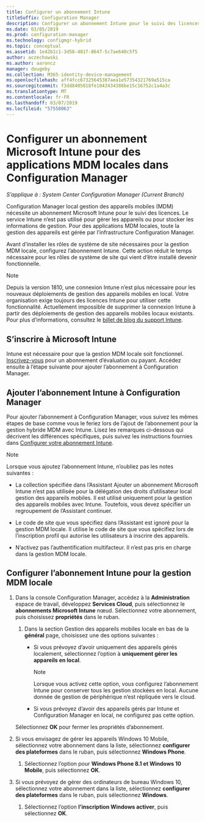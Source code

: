 ```yaml
---
title: Configurer un abonnement Intune
titleSuffix: Configuration Manager
description: Configurer un abonnement Intune pour le suivi des licences sur site Gestion des appareils mobiles dans Configuration Manager
ms.date: 03/05/2019
ms.prod: configuration-manager
ms.technology: configmgr-hybrid
ms.topic: conceptual
ms.assetid: 1e42b1c1-3d58-481f-8647-5c7ae640c5f5
author: aczechowski
ms.author: aaroncz
manager: dougeby
ms.collection: M365-identity-device-management
ms.openlocfilehash: aff4fcc67325645387aea1e57354321769a515ca
ms.sourcegitcommit: f3dd8405018fe1043434386be15c16752c1a4a3c
ms.translationtype: MT
ms.contentlocale: fr-FR
ms.lasthandoff: 03/07/2019
ms.locfileid: "57558063"
---
```

# <a name="set-up-a-microsoft-intune-subscription-for-on-premises-mdm-in-configuration-manager"></a>Configurer un abonnement Microsoft Intune pour des applications MDM locales dans Configuration Manager

*S’applique à : System Center Configuration Manager (Current Branch)*

Configuration Manager local gestion des appareils mobiles (MDM) nécessite un abonnement Microsoft Intune pour le suivi des licences. Le service Intune n’est pas utilisé pour gérer les appareils ou pour stocker les informations de gestion. Pour des applications MDM locales, toute la gestion des appareils est gérée par l’infrastructure Configuration Manager.  

Avant d’installer les rôles de système de site nécessaires pour la gestion MDM locale, configurez l’abonnement Intune. Cette action réduit le temps nécessaire pour les rôles de système de site qui vient d’être installé devenir fonctionnelle.  

> [!Note]  
> Depuis la version 1810, une connexion Intune n’est plus nécessaire pour les nouveaux déploiements de gestion des appareils mobiles en local.<!--3607730, fka 1359124--> Votre organisation exige toujours des licences Intune pour utiliser cette fonctionnalité. Actuellement impossible de supprimer la connexion Intune à partir des déploiements de gestion des appareils mobiles locaux existants. Pour plus d’informations, consultez le [billet de blog du support Intune](https://techcommunity.microsoft.com/t5/Intune-Customer-Success/Move-from-Hybrid-Mobile-Device-Management-to-Intune-on-Azure/ba-p/280150).  



##  <a name="sign-up-for-microsoft-intune"></a>S’inscrire à Microsoft Intune  

Intune est nécessaire pour que la gestion MDM locale soit fonctionnel. [Inscrivez-vous](https://docs.microsoft.com/intune/free-trial-sign-up) pour un abonnement d’évaluation ou payant. Accédez ensuite à l’étape suivante pour ajouter l’abonnement à Configuration Manager.  



##  <a name="add-the-intune-subscription-to-configuration-manager"></a>Ajouter l’abonnement Intune à Configuration Manager  

Pour ajouter l’abonnement à Configuration Manager, vous suivez les mêmes étapes de base comme vous le feriez lors de l’ajout de l’abonnement pour la gestion hybride MDM avec Intune. Lisez les remarques ci-dessous qui décrivent les différences spécifiques, puis suivez les instructions fournies dans [Configurer votre abonnement Intune](/sccm/mdm/deploy-use/configure-intune-subscription).  

> [!NOTE]
>  Lorsque vous ajoutez l’abonnement Intune, n’oubliez pas les notes suivantes :  
> 
> - La collection spécifiée dans l’Assistant Ajouter un abonnement Microsoft Intune n’est pas utilisée pour la délégation des droits d’utilisateur local gestion des appareils mobiles. Il est utilisé uniquement pour la gestion des appareils mobiles avec Intune. Toutefois, vous devez spécifier un regroupement de l’Assistant continuer.  
> 
> - Le code de site que vous spécifiez dans l’Assistant est ignoré pour la gestion MDM locale. Il utilise le code de site que vous spécifiez lors de l’inscription profil qui autorise les utilisateurs à inscrire des appareils.  
> 
> - N’activez pas l’authentification multifacteur. Il n’est pas pris en charge dans la gestion MDM locale.  



##  <a name="configure-the-intune-subscription-for-on-premises-mdm"></a>Configurer l’abonnement Intune pour la gestion MDM locale  

1. Dans la console Configuration Manager, accédez à la **Administration** espace de travail, développez **Services Cloud**, puis sélectionnez le **abonnements Microsoft Intune** nœud. Sélectionnez votre abonnement, puis choisissez **propriétés** dans le ruban.   

    1. Dans la section Gestion des appareils mobiles locale en bas de la **général** page, choisissez une des options suivantes :

        - Si vous prévoyez d’avoir uniquement des appareils gérés localement, sélectionnez l’option à **uniquement gérer les appareils en local**.  

            > [!NOTE]  
            > Lorsque vous activez cette option, vous configurez l’abonnement Intune pour conserver tous les gestion stockées en local. Aucune donnée de gestion de périphérique n’est répliquée vers le cloud.  

        - Si vous prévoyez d’avoir des appareils gérés par Intune et Configuration Manager en local, ne configurez pas cette option.  

    Sélectionnez **OK** pour fermer les propriétés d’abonnement.

2. Si vous envisagez de gérer les appareils Windows 10 Mobile, sélectionnez votre abonnement dans la liste, sélectionnez **configurer des plateformes** dans le ruban, puis sélectionnez **Windows Phone**.  

    1. Sélectionnez l’option pour **Windows Phone 8.1 et Windows 10 Mobile**, puis sélectionnez **OK**.  

3. Si vous prévoyez de gérer des ordinateurs de bureau Windows 10, sélectionnez votre abonnement dans la liste, sélectionnez **configurer des plateformes** dans le ruban, puis sélectionnez **Windows**.  

    1. Sélectionnez l’option **l’inscription Windows activer**, puis sélectionnez **OK**.  

